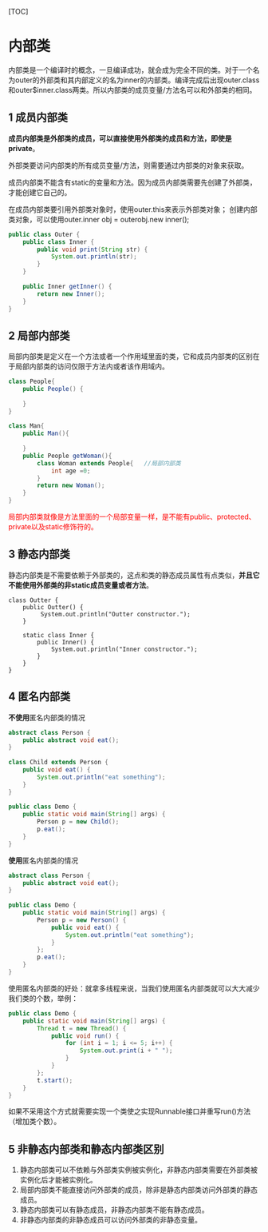 [TOC]

# 内部类

内部类是一个编译时的概念，一旦编译成功，就会成为完全不同的类。对于一个名为outer的外部类和其内部定义的名为inner的内部类。编译完成后出现outer.class和outer$inner.class两类。所以内部类的成员变量/方法名可以和外部类的相同。

## 1 成员内部类

**成员内部类是外部类的成员，可以直接使用外部类的成员和方法，即使是private**。

外部类要访问内部类的所有成员变量/方法，则需要通过内部类的对象来获取。

成员内部类不能含有static的变量和方法。因为成员内部类需要先创建了外部类，才能创建它自己的。

在成员内部类要引用外部类对象时，使用outer.this来表示外部类对象；
创建内部类对象，可以使用outer.inner obj = outerobj.new inner();

```java
public class Outer { 
    public class Inner { 
        public void print(String str) { 
            System.out.println(str); 
        } 
    } 
 
    public Inner getInner() { 
        return new Inner(); 
    } 
}
```

## 2 局部内部类

局部内部类是定义在一个方法或者一个作用域里面的类，它和成员内部类的区别在于局部内部类的访问仅限于方法内或者该作用域内。

```java
class People{
    public People() {
         
    }
}
 
class Man{
    public Man(){
         
    }
    public People getWoman(){
        class Woman extends People{   //局部内部类
            int age =0;
        }
        return new Woman();
    }
}
```

<font color="red">局部内部类就像是方法里面的一个局部变量一样，是不能有public、protected、private以及static修饰符的。</font>

## 3 静态内部类

静态内部类是不需要依赖于外部类的，这点和类的静态成员属性有点类似，**并且它不能使用外部类的非static成员变量或者方法**。

```
class Outter {
    public Outter() {
         System.out.println("Outter constructor.");
    }
     
    static class Inner {
        public Inner() {
            System.out.println("Inner constructor.");             
        }
    }
}
```

## 4 匿名内部类

**不使用**匿名内部类的情况

```java
abstract class Person {
    public abstract void eat();
}
 
class Child extends Person {
    public void eat() {
        System.out.println("eat something");
    }
}
 
public class Demo {
    public static void main(String[] args) {
        Person p = new Child();
        p.eat();
    }
}
```

**使用**匿名内部类的情况

```java
abstract class Person {
    public abstract void eat();
}
 
public class Demo {
    public static void main(String[] args) {
        Person p = new Person() {
            public void eat() {
                System.out.println("eat something");
            }
        };
        p.eat();
    }
}
```

使用匿名内部类的好处：就拿多线程来说，当我们使用匿名内部类就可以大大减少我们类的个数，举例：

```java
public class Demo {
    public static void main(String[] args) {
        Thread t = new Thread() {
            public void run() {
                for (int i = 1; i <= 5; i++) {
                    System.out.print(i + " ");
                }
            }
        };
        t.start();
    }
}
```

如果不采用这个方式就需要实现一个类使之实现Runnable接口并重写run()方法（增加类个数）。

## 5 非静态内部类和静态内部类区别

1. 静态内部类可以不依赖与外部类实例被实例化，非静态内部类需要在外部类被实例化后才能被实例化。
2. 局部内部类不能直接访问外部类的成员，除非是静态内部类访问外部类的静态成员。
3. 静态内部类可以有静态成员，非静态内部类不能有静态成员。
4. 非静态内部类的非静态成员可以访问外部类的非静态变量。